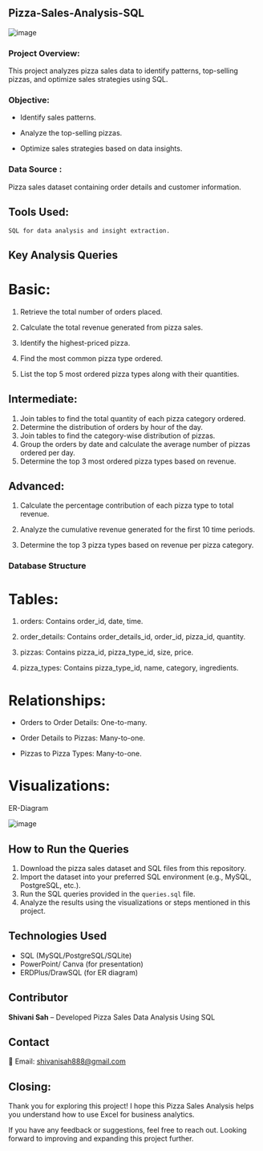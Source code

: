 ## Pizza-Sales-Analysis-SQL

![image](https://github.com/user-attachments/assets/1728c88a-4662-4dbb-8643-02f36379bd7b)

### Project Overview:

This project analyzes pizza sales data to identify patterns, top-selling pizzas, and optimize sales strategies using SQL.


### Objective:

- Identify sales patterns.

- Analyze the top-selling pizzas.
  
- Optimize sales strategies based on data insights.


### Data Source :

   Pizza sales dataset containing order details and customer information.

## Tools Used:

    SQL for data analysis and insight extraction.

## Key Analysis Queries

  # Basic:
  
1. Retrieve the total number of orders placed.
   
2. Calculate the total revenue generated from pizza sales.

3. Identify the highest-priced pizza.

4. Find the most common pizza type ordered.

5. List the top 5 most ordered pizza types along with their quantities.

## Intermediate:

1. Join tables to find the total quantity of each pizza category ordered.
2. Determine the distribution of orders by hour of the day.
3. Join tables to find the category-wise distribution of pizzas.
4. Group the orders by date and calculate the average number of pizzas ordered per day.
5. Determine the top 3 most ordered pizza types based on revenue.

## Advanced:

1. Calculate the percentage contribution of each pizza type to total revenue.

2. Analyze the cumulative revenue generated for the first 10 time periods.

3. Determine the top 3 pizza types based on revenue per pizza category.

### Database Structure

# Tables:

1. orders: Contains order_id, date, time.

2. order_details: Contains order_details_id, order_id, pizza_id, quantity.

3. pizzas: Contains pizza_id, pizza_type_id, size, price.

4. pizza_types: Contains pizza_type_id, name, category, ingredients.


# Relationships:

* Orders to Order Details: One-to-many.

* Order Details to Pizzas: Many-to-one.

* Pizzas to Pizza Types: Many-to-one.

# Visualizations:
ER-Diagram 

![image](https://github.com/user-attachments/assets/799d2adf-f338-460b-ae5c-9905ec0e9aeb)

## How to Run the Queries
1. Download the pizza sales dataset and SQL files from this repository.
2. Import the dataset into your preferred SQL environment (e.g., MySQL, PostgreSQL, etc.).
3. Run the SQL queries provided in the `queries.sql` file.
4. Analyze the results using the visualizations or steps mentioned in this project.


## Technologies Used
- SQL (MySQL/PostgreSQL/SQLite)
- PowerPoint/ Canva (for presentation)
- ERDPlus/DrawSQL (for ER diagram)

## Contributor
**Shivani Sah** – Developed Pizza Sales Data Analysis Using SQL


## **Contact**  
📧 Email: shivanisah888@gmail.com  


## Closing:
Thank you for exploring this project! I hope this Pizza Sales Analysis helps you understand how to use Excel for business analytics.

If you have any feedback or suggestions, feel free to reach out.
Looking forward to improving and expanding this project further.

